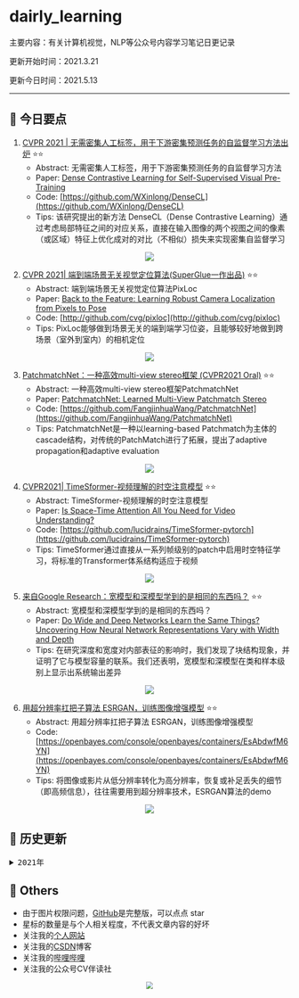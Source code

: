 # dairly_learning
主要内容：有关计算机视觉，NLP等公众号内容学习笔记日更记录

更新开始时间：2021.3.21

更新今日时间：2021.5.13

------



## :paperclip:  今日要点

1. [CVPR 2021 | 无需密集人工标签，用于下游密集预测任务的自监督学习方法出炉](https://mp.weixin.qq.com/s/YTnKI2RLHzPwHkvRbWipjQ)         :star::star:
   - Abstract: 无需密集人工标签，用于下游密集预测任务的自监督学习方法
   - Paper: [Dense Contrastive Learning for Self-Supervised Visual Pre-Training](https://arxiv.org/pdf/2011.09157.pdf)
   - Code: [https://github.com/WXinlong/DenseCL](https://github.com/WXinlong/DenseCL)
   - Tips:  该研究提出的新方法 DenseCL（Dense Contrastive Learning）通过考虑局部特征之间的对应关系，直接在输入图像的两个视图之间的像素（或区域）特征上优化成对的对比（不相似）损失来实现密集自监督学习

<div align=center><img src="https://mmbiz.qpic.cn/mmbiz_png/KmXPKA19gW9M1nGfNRTsDzlwx5fx2fmOMRqojLGX4NuxhT1CbfwW1u3ib8LDeyvOY2Mjj6OkxPJic3U3EwRL5O7w/640?wx_fmt=png&tp=webp&wxfrom=5&wx_lazy=1&wx_co=1" style='zoom:100%'>
</div>


2. [CVPR 2021| 端到端场景无关视觉定位算法(SuperGlue一作出品)](https://mp.weixin.qq.com/s/cjtHKEUqSGM8Ej_mOhLjWg)       :star::star:
   - Abstract: 端到端场景无关视觉定位算法PixLoc
   - Paper: [Back to the Feature: Learning Robust Camera Localization from Pixels to Pose](https://arxiv.org/abs/2103.09213)
   - Code: [http://github.com/cvg/pixloc](http://github.com/cvg/pixloc)
   - Tips:  PixLoc能够做到场景无关的端到端学习位姿，且能够较好地做到跨场景（室外到室内）的相机定位

<div align=center><img src="https://mmbiz.qpic.cn/mmbiz_png/RkDHyHvXvJ7aibibUCicRh3JvicDyibD0PXZvRdUwiaa5fkoJxcVn48C0XdaUnZComKIkx2YuhIUWIPuw5xlebBjeteg/640?wx_fmt=png&tp=webp&wxfrom=5&wx_lazy=1&wx_co=1" style='zoom:100%'>
</div>

3. [PatchmatchNet：一种高效multi-view stereo框架 (CVPR2021 Oral)](https://mp.weixin.qq.com/s/vR6Qz68we082kpZy5-XzEw)       :star::star:
   - Abstract: 一种高效multi-view stereo框架PatchmatchNet
   - Paper: [PatchmatchNet: Learned Multi-View Patchmatch Stereo](https://arxiv.org/abs/2012.01411)
   - Code: [https://github.com/FangjinhuaWang/PatchmatchNet](https://github.com/FangjinhuaWang/PatchmatchNet)
   - Tips: PatchmatchNet是一种以learning-based Patchmatch为主体的cascade结构，对传统的PatchMatch进行了拓展，提出了adaptive propagation和adaptive evaluation

<div align=center><img src="https://mmbiz.qpic.cn/mmbiz_jpg/Q0FNTB1XHicy1BFcBpwR4QtQ3ZxeHCicZ1BKyiaBvicx03LVtBsPMVUickkTx5NgrMN0UQeydJg9waPhvghyfniaZeVg/640?wx_fmt=jpeg&tp=webp&wxfrom=5&wx_lazy=1&wx_co=1" style='zoom:100%'>
</div>


4. [CVPR2021| TimeSformer-视频理解的时空注意模型](https://mp.weixin.qq.com/s/VDkJ3Ro-4yMytjk7DNoeEg)       :star::star:
   - Abstract: TimeSformer-视频理解的时空注意模型
   - Paper: [Is Space-Time Attention All You Need for Video Understanding?](https://arxiv.org/abs/2102.05095)
   - Code: [https://github.com/lucidrains/TimeSformer-pytorch](https://github.com/lucidrains/TimeSformer-pytorch)
   - Tips: TimeSformer通过直接从一系列帧级别的patch中启用时空特征学习，将标准的Transformer体系结构适应于视频

<div align=center><img src="https://mmbiz.qpic.cn/mmbiz_png/V2E1ll6kaTVXcUwFiblB9Q4IicE5bWxwUjiaRiawm6T5Iu0lFZzIlDefnj9auEgI5ES3xNiadiaCGia2ZaapFjCpXuaAg/640?wx_fmt=png&tp=webp&wxfrom=5&wx_lazy=1&wx_co=1" style='zoom:100%'>
</div>


5. [来自Google Research：宽模型和深模型学到的是相同的东西吗？](https://mp.weixin.qq.com/s/3LtHqNrIp-grM0nQU_Qq0Q)       :star::star:
   - Abstract: 宽模型和深模型学到的是相同的东西吗？
   - Paper: [Do Wide and Deep Networks Learn the Same Things? Uncovering How Neural Network Representations Vary with Width and Depth](https://arxiv.org/abs/2010.15327)
   - Tips: 在研究深度和宽度对内部表征的影响时，我们发现了块结构现象，并证明了它与模型容量的联系。我们还表明，宽模型和深模型在类和样本级别上显示出系统输出差异

<div align=center><img src="https://mmbiz.qpic.cn/mmbiz_gif/KYSDTmOVZvoFs5sS44BmXLhwSwDo6H51CGptCn1jiaO5yldRFzeLgyyH2ZR4iafGILZwdZVI8Nicxy9ewhPZaUoBA/640?wx_fmt=gif&tp=webp&wxfrom=5&wx_lazy=1" style='zoom:100%'>
</div>

6. [用超分辨率扛把子算法 ESRGAN，训练图像增强模型](https://mp.weixin.qq.com/s/ROVY0GN8gh7cbElZmtMRhw)       :star::star:
   - Abstract: 用超分辨率扛把子算法 ESRGAN，训练图像增强模型
   - Code: [https://openbayes.com/console/openbayes/containers/EsAbdwfM6YN](https://openbayes.com/console/openbayes/containers/EsAbdwfM6YN)
   - Tips:  将图像或影片从低分辨率转化为高分辨率，恢复或补足丢失的细节（即高频信息），往往需要用到超分辨率技术，ESRGAN算法的demo

<div align=center><img src="https://mmbiz.qpic.cn/mmbiz_png/QkCvnz083Aj8xCgRCX0icsPp31JWoMbNwflSl3X4OVbjvgibKLdb1sOAZNqsz5Jstw181ZKdIqCxQBz2CCd8YXnQ/640?wx_fmt=png&tp=webp&wxfrom=5&wx_lazy=1&wx_co=1" style='zoom:100%'>
</div>


## 


## :paperclip:  历史更新

<pre><details><summary>2021年</summary>
<details><summary>3月</summary>
    1. <a href="notes/202103/0321.md" target="_blank">公众号内容拓展学习笔记（2021.3.21）</a>
    2. <a href="notes/202103/0322.md" target="_blank">公众号内容拓展学习笔记（2021.3.22）</a>
    3. <a href="notes/202103/0323.md" target="_blank">公众号内容拓展学习笔记（2021.3.23）</a>
    4. <a href="notes/202103/0324.md" target="_blank">公众号内容拓展学习笔记（2021.3.24）</a>
    5. <a href="notes/202103/0325.md" target="_blank">公众号内容拓展学习笔记（2021.3.25）</a>
    6. <a href="notes/202103/0326.md" target="_blank">公众号内容拓展学习笔记（2021.3.26）</a>
    7. <a href="notes/202103/0327.md" target="_blank">公众号内容拓展学习笔记（2021.3.27）</a>
    8. <a href="notes/202103/0328.md" target="_blank">公众号内容拓展学习笔记（2021.3.28）</a>
    9. <a href="notes/202103/0329.md" target="_blank">公众号内容拓展学习笔记（2021.3.29）</a>
    10. <a href="notes/202103/0330.md" target="_blank">公众号内容拓展学习笔记（2021.3.30）</a>
    11. <a href="notes/202103/0331.md" target="_blank">公众号内容拓展学习笔记（2021.3.31）</a>
</details>
<details><summary>4月</summary>
    1. <a href="notes/202104/0401.md" target="_blank">公众号内容拓展学习笔记（2021.4.1）</a>
    2. <a href="notes/202104/0402.md" target="_blank">公众号内容拓展学习笔记（2021.4.2）</a>
    3. <a href="notes/202104/0403.md" target="_blank">公众号内容拓展学习笔记（2021.4.3）</a>
    4. <a href="notes/202104/0404.md" target="_blank">公众号内容拓展学习笔记（2021.4.4）</a>
    5. <a href="notes/202104/0405.md" target="_blank">公众号内容拓展学习笔记（2021.4.5）</a>
    6. <a href="notes/202104/0406.md" target="_blank">公众号内容拓展学习笔记（2021.4.6）</a>
    7. <a href="notes/202104/0407.md" target="_blank">公众号内容拓展学习笔记（2021.4.7）</a>
    8. <a href="notes/202104/0408.md" target="_blank">公众号内容拓展学习笔记（2021.4.8）</a>
    9. <a href="notes/202104/0409.md" target="_blank">公众号内容拓展学习笔记（2021.4.9）</a>
    10. <a href="notes/202104/0410.md" target="_blank">公众号内容拓展学习笔记（2021.4.10）</a>
    11. <a href="notes/202104/0411.md" target="_blank">公众号内容拓展学习笔记（2021.4.11）</a>
    12. <a href="notes/202104/0412.md" target="_blank">公众号内容拓展学习笔记（2021.4.12）</a>
    13. <a href="notes/202104/0413.md" target="_blank">公众号内容拓展学习笔记（2021.4.13）</a>
    14. <a href="notes/202104/0414.md" target="_blank">公众号内容拓展学习笔记（2021.4.14）</a>
    15. <a href="notes/202104/0415.md" target="_blank">公众号内容拓展学习笔记（2021.4.15）</a>
    16. <a href="notes/202104/0416.md" target="_blank">公众号内容拓展学习笔记（2021.4.16）</a>
    17. <a href="notes/202104/0417.md" target="_blank">公众号内容拓展学习笔记（2021.4.17）</a>
    18. <a href="notes/202104/0418.md" target="_blank">公众号内容拓展学习笔记（2021.4.18）</a>
    19. <a href="notes/202104/0419.md" target="_blank">公众号内容拓展学习笔记（2021.4.19）</a>
    20. <a href="notes/202104/0420.md" target="_blank">公众号内容拓展学习笔记（2021.4.20）</a>
    21. <a href="notes/202104/0421.md" target="_blank">公众号内容拓展学习笔记（2021.4.21）</a>
    22. <a href="notes/202104/0422.md" target="_blank">公众号内容拓展学习笔记（2021.4.22）</a>
    23. <a href="notes/202104/0423.md" target="_blank">公众号内容拓展学习笔记（2021.4.23）</a>
    24. <a href="notes/202104/0424.md" target="_blank">公众号内容拓展学习笔记（2021.4.24）</a>
    25. <a href="notes/202104/0425.md" target="_blank">公众号内容拓展学习笔记（2021.4.25）</a>
    26. <a href="notes/202104/0426.md" target="_blank">公众号内容拓展学习笔记（2021.4.26）</a>
    27. <a href="notes/202104/0427.md" target="_blank">公众号内容拓展学习笔记（2021.4.27）</a>
    28. <a href="notes/202104/0428.md" target="_blank">公众号内容拓展学习笔记（2021.4.28）</a>
    29. <a href="notes/202104/0429.md" target="_blank">公众号内容拓展学习笔记（2021.4.29）</a>
    30. <a href="notes/202104/0430.md" target="_blank">公众号内容拓展学习笔记（2021.4.30）</a>
</details>
<details><summary>5月</summary>
    1. <a href="notes/202105/0501.md" target="_blank">公众号内容拓展学习笔记（2021.5.1）</a>
    2. <a href="notes/202105/0502.md" target="_blank">公众号内容拓展学习笔记（2021.5.2）</a>
    3. <a href="notes/202105/0503.md" target="_blank">公众号内容拓展学习笔记（2021.5.3）</a>
    4. <a href="notes/202105/0504.md" target="_blank">公众号内容拓展学习笔记（2021.5.4）</a>
    5. <a href="notes/202105/0505.md" target="_blank">公众号内容拓展学习笔记（2021.5.5）</a>
    6. <a href="notes/202105/0506.md" target="_blank">公众号内容拓展学习笔记（2021.5.6）</a>
    7. <a href="notes/202105/0507.md" target="_blank">公众号内容拓展学习笔记（2021.5.7）</a>
    8. <a href="notes/202105/0508.md" target="_blank">公众号内容拓展学习笔记（2021.5.8）</a>
    9. <a href="notes/202105/0509.md" target="_blank">公众号内容拓展学习笔记（2021.5.9）</a>
    10. <a href="notes/202105/05010.md" target="_blank">公众号内容拓展学习笔记（2021.5.10）</a>
    11. <a href="notes/202105/05011.md" target="_blank">公众号内容拓展学习笔记（2021.5.11）</a>
    12. <a href="notes/202105/05012.md" target="_blank">公众号内容拓展学习笔记（2021.5.12）</a>
    13. <a href="notes/202105/05013.md" target="_blank">公众号内容拓展学习笔记（2021.5.13）</a>
</details>
</pre>



## :paperclip:  Others

- 由于图片权限问题，[GitHub](https://github.com/xiaoxuebajie/dairly_learning)是完整版，可以点点 star
- 星标的数量是与个人相关程度，不代表文章内容的好坏
- 关注我的[个人网站](http://www.cvbds.cn/)
- 关注我的[CSDN](https://blog.csdn.net/xiaoxuebajie)博客
- 关注我的[哔哩哔哩](https://space.bilibili.com/424394389)
- 关注我的公众号CV伴读社

<div align=center><img src="https://img-blog.csdnimg.cn/202005031406335.jpg" style='zoom:80%'>
</div>